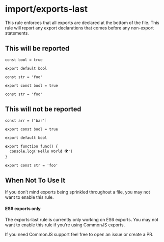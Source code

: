 import/exports-last
===================

This rule enforces that all exports are declared at the bottom of the file. This rule will report any export declarations that comes before any non-export statements.

This will be reported
---------------------

    const bool = true

    export default bool

    const str = 'foo'

    export const bool = true

    const str = 'foo'

This will not be reported
-------------------------

    const arr = ['bar']

    export const bool = true

    export default bool

    export function func() {
      console.log('Hello World 🌍')
    }

    export const str = 'foo'

When Not To Use It
------------------

If you don’t mind exports being sprinkled throughout a file, you may not want to enable this rule.

#### ES6 exports only

The exports-last rule is currently only working on ES6 exports. You may not want to enable this rule if you’re using CommonJS exports.

If you need CommonJS support feel free to open an issue or create a PR.
